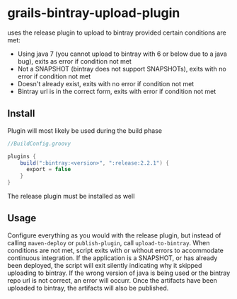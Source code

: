 grails-bintray-upload-plugin
============================

uses the release plugin to upload to bintray provided certain conditions are met:

* Using java 7 (you cannot upload to bintray with 6 or below due to a java bug), exits as error if condition not met
* Not a SNAPSHOT (bintray does not support SNAPSHOTs), exits with no error if condition not met
* Doesn't already exist, exits with no error if condition not met
* Bintray url is in the correct form, exits with error if condition not met

Install
-------
Plugin will most likely be used during the build phase

```groovy
//BuildConfig.groovy

plugins {
    build(":bintray:<version>", ":release:2.2.1") {
      export = false
    }
}
```

The release plugin must be installed as well

Usage
-----
Configure everything as you would with the release plugin, but instead of calling `maven-deploy` or `publish-plugin`,
call `upload-to-bintray`.  When conditions are not met, script exits with or without errors to accommodate 
continuous integration.
If the application is a SNAPSHOT, or has already been deployed, the script will exit silently indicating why it skipped
uploading to bintray.  If the wrong 
version of java is being used or the bintray repo url is not correct, an error will occurr.  Once the artifacts have been 
uploaded to bintray, the artifacts will also be published.
